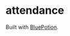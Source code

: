 attendance
===================



Built with [BluePotion](https://github.com/infinitered/bluepotion).
